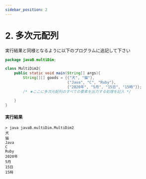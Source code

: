 ```yaml
---
sidebar_position: 2
---
```


# 2. 多次元配列

実行結果と同様となるように以下のプログラムに追記して下さい

```java {8-9} showLineNumbers 
package javaB.multiDim;

class MultiDim2{
    public static void main(String[] args){
        String[][] goods = {{"犬", "猫"},
                            {"Java", "C", "Ruby"},
                            {"2020年", "5月", "15日", "15時"}};
        /* ★ここに多次元配列のすべての要素を出力する処理を記入 */

    }
}
```

#### 実行結果
```
> java javaB.multiDim.MultiDim2
犬
猫
Java
C
Ruby
2020年
5月
15日
15時
```

